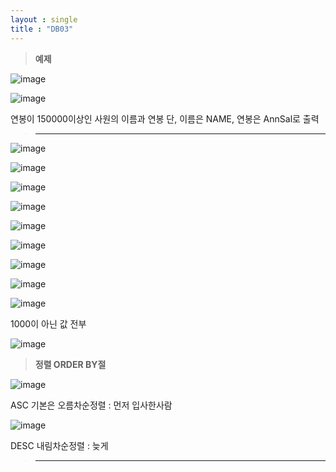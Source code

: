 ```yaml
---
layout : single
title : "DB03"
---
```

>**예제**

![image](https://user-images.githubusercontent.com/105334682/179167086-3861ba68-8ea2-4127-a008-fd7e70c1c7f9.png)

![image](https://user-images.githubusercontent.com/105334682/179166393-897b21a3-06cd-4bea-99bc-a19c5a5f58bb.png)

연봉이 150000이상인 사원의 이름과 연봉
단, 이름은 NAME, 연봉은 AnnSal로 출력
>****

![image](https://user-images.githubusercontent.com/105334682/179168946-353e235e-8855-4dfd-9715-682ab4a17680.png)

![image](https://user-images.githubusercontent.com/105334682/179168996-27f5aad1-1a5c-436e-a45a-9e722e9ba7b4.png)

![image](https://user-images.githubusercontent.com/105334682/179169120-005edd1c-4a39-4c4b-b0fa-6f91f49e056c.png)

![image](https://user-images.githubusercontent.com/105334682/179174721-ed9903fb-7399-4398-bc71-c372954ad0f8.png)

![image](https://user-images.githubusercontent.com/105334682/179175143-1c1764d6-406c-4313-8f0e-6616980b2a9a.png)

![image](https://user-images.githubusercontent.com/105334682/179175623-c4047630-3255-41f2-8732-4ab5e18da73a.png)

![image](https://user-images.githubusercontent.com/105334682/179177647-b10ffb86-d905-46bd-beb3-b30ae766cf76.png)

![image](https://user-images.githubusercontent.com/105334682/179177682-e0c3784b-0000-443d-8a3d-bea8518910e9.png)

![image](https://user-images.githubusercontent.com/105334682/179178773-9c983f97-f2c5-45c7-8c55-b6f3ad00d5c8.png)

1000이 아닌 값 전부

![image](https://user-images.githubusercontent.com/105334682/179179947-cc94a14b-6b33-42a4-811b-6d0e5794d7f8.png)

>**정렬 ORDER BY절**

![image](https://user-images.githubusercontent.com/105334682/179182663-b89cd68a-286b-4fe0-bbca-f68fec725679.png)

ASC 기본은 오름차순정렬 : 먼저 입사한사람

![image](https://user-images.githubusercontent.com/105334682/179182810-8c7eb729-64e2-443f-a4e1-85773c177b24.png)

DESC 내림차순정렬 : 늦게 

>****
